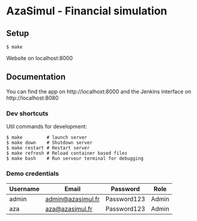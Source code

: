 # AzaSimul - Financial simulation

## Setup

```shell script
$ make
```

Website on localhost:8000

## Documentation

You can find the app on http://localhost:8000 and the Jenkins interface on http://localhost:8080 

### Dev shortcuts

Util commands for development:
```shell script
$ make         # launch server
$ make down    # Shutdown server
$ make restart # Restart server
$ make refresh # Reload container based files
$ make bash    # Run serveur terminal for debugging
```

### Demo credentials

| Username | Email                 | Password      | Role  |
| -------- | --------------------- |:-------------:| ----- |
| admin    | admin@azasimul.fr     |  Password123  | Admin |
| aza      | aza@azasimul.fr       |  Password123  | Admin |
